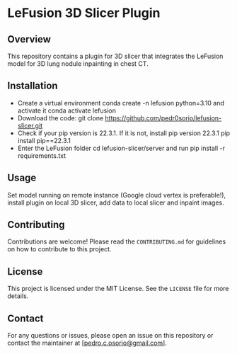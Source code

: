 # LeFusion 3D Slicer Plugin

## Overview
This repository contains a plugin for 3D slicer that integrates the LeFusion model for 3D lung nodule inpainting in chest CT.

## Installation
- Create a virtual environment conda create -n lefusion python=3.10 and activate it conda activate lefusion
- Download the code:  git clone https://github.com/pedr0sorio/lefusion-slicer.git
- Check if your pip version is 22.3.1. If it is not, install pip version 22.3.1 pip install pip==22.3.1
- Enter the LeFusion folder cd lefusion-slicer/server and run pip install -r requirements.txt

## Usage
Set model running on remote instance (Google cloud vertex is preferable!), install plugin on local 3D slicer, add data to local slicer and inpaint images.

## Contributing
Contributions are welcome! Please read the `CONTRIBUTING.md` for guidelines on how to contribute to this project.

## License
This project is licensed under the MIT License. See the `LICENSE` file for more details.

## Contact
For any questions or issues, please open an issue on this repository or contact the maintainer at [pedro.c.osorio@gmail.com].
